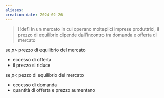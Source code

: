 ```yaml
---
aliases: 
creation date: 2024-02-26
---
```


>[!def]
>In un mercato in cui operano molteplici imprese produttrici, il prezzo di equilibrio dipende dall'incontro tra domanda e offerta di mercato

se $p >$ prezzo di equilibrio del mercato
- eccesso di offerta
- il prezzo si riduce

se $p <$ pezzo di equilibrio del mercato
- eccesso di domanda
- quantità di offerta e prezzo aumentano
